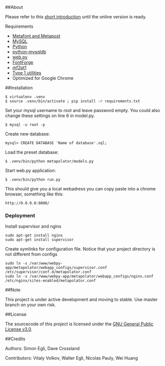 ##About

Please refer to this [short introduction](http://metapolator.com/about) until the online version is ready.

Requirements
- [Metafont and Metapost](http://www.tug.org/)
- [MySQL](http://dev.mysql.com/downloads/mysql/)
- [Python](http://www.python.org/)
- [python-mysqldb](http://sourceforge.net/projects/mysql-python/)
- [web.py](http://webpy.org/)
- [FontForge](http://sourceforge.net/projects/fontforge/files/fontforge-source/)
- [mf2pt1](http://www.ctan.org/tex-archive/support/mf2pt1)
- [Type 1 utilities](http://www.lcdf.org/type/#t1utils)
- Optimized for Google Chrome


##Installation

```
$ virtualenv .venv
$ source .venv/bin/activate ; pip install -r requirements.txt
```

Set your mysql username to root and leave password empty. You could also change these settings on line 6 in model.py.

```
$ mysql -u root -p
```
Create new database:

```
mysql> CREATE DATABASE 'Name of database'.sql;
```

Load the preset database:

```
$ .venv/bin/python metapolator/models.py
```

Start web.py application:

```
$ .venv/bin/python run.py
```

This should give you a local webadress you can copy paste into a chrome browser, something like this:

```
http://0.0.0.0:8080/
```

### Deployment

Install supervisor and nginx

```
sudo apt-get install nginx
sudo apt-get install supervisor
```

Create symlinks for configuration file. Notice that your project directory is not different from configs

```
sudo ln -s /var/www/webpy-app/metapolator/webapp_configs/supervisor.conf /etc/supervisor/conf.d/metapolator.conf
sudo ln -s /var/www/webpy-app/metapolator/webapp_configs/nginx.conf /etc/nginx/sites-enabled/metapolator.conf
```

##Note

This project is under active development and moving to stable. Use master branch on your own risk.


##License

The sourcecode of this project is licensed under the [GNU General Public License v3.0](http://www.gnu.org/copyleft/gpl.html).

##Credits

Authors: Simon Egli, Dave Crossland

Contributors: Vitaly Volkov, Walter Egli, Nicolas Pauly, Wei Huang
